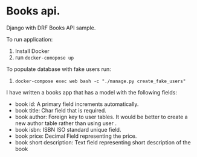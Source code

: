 # Books api.

Django with DRF Books API sample.


To run application: 

1. Install Docker 
2. run `docker-comopose up`

To populate database with fake users run:
1. `docker-compose exec web bash -c "./manage.py create_fake_users"`

I have written a books app that has a model with the following fields:

- book id: A primary field increments automatically.
- book title: Char field that is required.
- book author: Foreign key to user tables. It would be better to create a new author table rather than using user .
- book isbn: ISBN ISO standard unique field.
- book price: Decimal Field representing the price.
- book short description: Text field representing short description of the book

